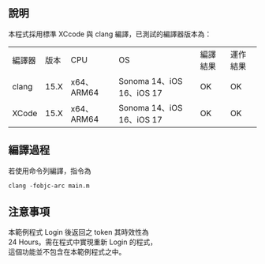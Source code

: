 ## 說明

本程式採用標準 XCcode 與 clang 編譯，已測試的編譯器版本為：

<table>
  <tr>
    <td>編譯器</td>
    <td>版本</td>
    <td>CPU</td>
    <td>OS</td>
    <td>編譯結果</td>
    <td>運作結果</td>
  </tr>
  <tr>
    <td>clang</td>
    <td>15.X</td>
    <td>x64、ARM64</td>
    <td>Sonoma 14、iOS 16、iOS 17</td>
    <td>OK</td>
    <td>OK</td>
  </tr>
  <tr>
    <td>XCode</td>
    <td>15.X</td>
    <td>x64、ARM64</td>
    <td>Sonoma 14、iOS 16、iOS 17</td>
    <td>OK</td>
    <td>OK</td>
  </tr>
</table>

## 編譯過程

若使用命令列編譯，指令為
```
clang -fobjc-arc main.m
```
  
## 注意事項

本範例程式 Login 後返回之 token 其時效性為  
24 Hours。需在程式中實現重新 Login 的程式，  
這個功能並不包含在本範例程式之中。
